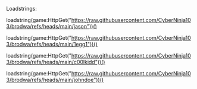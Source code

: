 Loadstrings:

  loadstring(game:HttpGet("https://raw.githubusercontent.com/CyberNinja103/brodwa/refs/heads/main/jason"))()

  loadstring(game:HttpGet("https://raw.githubusercontent.com/CyberNinja103/brodwa/refs/heads/main/1egg1"))() 
  
  loadstring(game:HttpGet("https://raw.githubusercontent.com/CyberNinja103/brodwa/refs/heads/main/c00lkidd"))() 
  
  loadstring(game:HttpGet("https://raw.githubusercontent.com/CyberNinja103/brodwa/refs/heads/main/johndoe"))()
